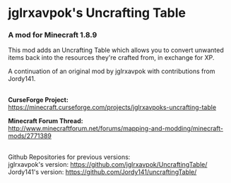# jglrxavpok's Uncrafting Table

### A mod for Minecraft 1.8.9

This mod adds an Uncrafting Table which allows you to convert unwanted items back into the resources they're crafted from, in exchange for XP.

A continuation of an original mod by jglrxavpok with contributions from Jordy141.

<br />**CurseForge Project:**<br />
https://minecraft.curseforge.com/projects/jglrxavpoks-uncrafting-table

**Minecraft Forum Thread:**<br />
http://www.minecraftforum.net/forums/mapping-and-modding/minecraft-mods/2771389<br />

<br />Github Repositories for previous versions:<br />
jglrxavpok's version: https://github.com/jglrxavpok/UncraftingTable/<br />
Jordy141's version: https://github.com/Jordy141/uncraftingTable/